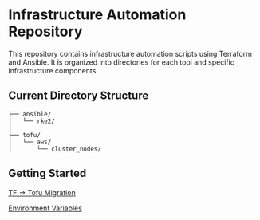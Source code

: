# Infrastructure Automation Repository

This repository contains infrastructure automation scripts using Terraform and Ansible. It is organized into directories for each tool and specific infrastructure components.

## Current Directory Structure

```
├── ansible/
│   └── rke2/
│       
├── tofu/
│   └── aws/
│       └── cluster_nodes/
```

## Getting Started

[TF -> Tofu Migration](https://opentofu.org/docs/intro/migration/terraform-1.9/)

[Environment Variables](./vars.example-env)

